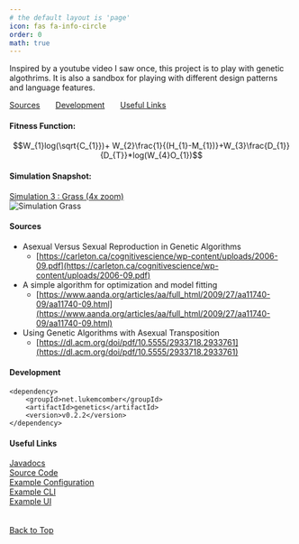 ```yaml
---
# the default layout is 'page'
icon: fas fa-info-circle
order: 0
math: true
---
```

<a id='top'></a>
Inspired by a youtube video I saw once, this project is to play with genetic algothrims. It is also a sandbox for playing with different design patterns and language features.

[Sources](#Sources) &nbsp;&nbsp;&nbsp;&nbsp;&nbsp;
[Development](#Development) &nbsp;&nbsp;&nbsp;&nbsp;&nbsp;
[Useful Links](#Useful-Links)

#### Fitness Function:

$$W_{1}log(\sqrt{C_{1}})+ W_{2}\frac{1}{(H_{1}-M_{1})}+W_{3}\frac{D_{1}}{D_{T}}*log(W_{4}O_{1})$$

#### Simulation Snapshot:
[Simulation 3 : Grass (4x zoom)](https://github.com/ADifferentLuke/Genetics/blob/main/notes/simulation_3_800x400) <br/>
![Simulation Grass](https://github.com/ADifferentLuke/Genetics/blob/main/misc/Grass.gif?raw=true)


#### Sources <a id='Sources' href=""></a>
* Asexual Versus Sexual Reproduction in Genetic Algorithms
  * [https://carleton.ca/cognitivescience/wp-content/uploads/2006-09.pdf](https://carleton.ca/cognitivescience/wp-content/uploads/2006-09.pdf)
* A simple algorithm for optimization and model fitting
  * [https://www.aanda.org/articles/aa/full_html/2009/27/aa11740-09/aa11740-09.html](https://www.aanda.org/articles/aa/full_html/2009/27/aa11740-09/aa11740-09.html)
* Using Genetic Algorithms with Asexual Transposition
  * [https://dl.acm.org/doi/pdf/10.5555/2933718.2933761](https://dl.acm.org/doi/pdf/10.5555/2933718.2933761)


#### Development <a id='Development'></a>


    <dependency>
        <groupId>net.lukemcomber</groupId>
        <artifactId>genetics</artifactId>
        <version>v0.2.2</version>
    </dependency>

#### Useful Links <a id='Useful-Links'></a>
[Javadocs](https://www.javadoc.io/doc/net.lukemcomber/genetics/latest/index.html)<br/>
[Source Code](https://github.com/ADifferentLuke/Genetics/)<br/>
[Example Configuration](https://github.com/ADifferentLuke/Genetics/blob/main/src/main/java/net/lukemcomber/genetics/universes/FlatFloraUniverse.java) <br />
[Example CLI](https://github.com/ADifferentLuke/Genetics/blob/main/src/main/java/net/lukemcomber/genetics/utilities/SimpleSimulator.java) <br />
[Example UI](https://github.com/ADifferentLuke/Oracle)<br />
<br />
<br />
[Back to Top](#top)
